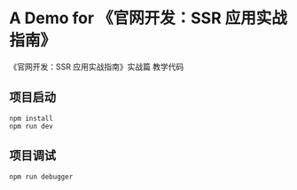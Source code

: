 # A Demo for 《官网开发：SSR 应用实战指南》

《官网开发：SSR 应用实战指南》实战篇 教学代码

## 项目启动

```
npm install
npm run dev
```

## 项目调试

```
npm run debugger
```
